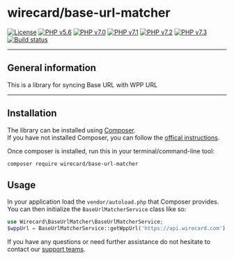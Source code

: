 # wirecard/base-url-matcher

[![License](https://img.shields.io/badge/license-MIT-brightgreen.svg)](https://github.com/wirecard/base-url-matcher/blob/master/LICENSE)
[![PHP v5.6](https://img.shields.io/badge/php-v5.6-yellow.svg)](http://www.php.net)
[![PHP v7.0](https://img.shields.io/badge/php-v7.0-yellow.svg)](http://www.php.net)
[![PHP v7.1](https://img.shields.io/badge/php-v7.1-yellow.svg)](http://www.php.net)
[![PHP v7.2](https://img.shields.io/badge/php-v7.2-yellow.svg)](http://www.php.net)
[![PHP v7.3](https://img.shields.io/badge/php-v7.3-yellow.svg)](http://www.php.net)
[![Build status](https://api.travis-ci.org/wirecard/base-url-matcher.svg?branch=master)](https://travis-ci.org/wirecard/base-url-matcher)

***
## General information 
This is a library for syncing Base URL with WPP URL
***

## Installation

The library can be installed using [Composer](https://getcomposer.org/download/).  
If you have not installed Composer, you can follow the [offical instructions](https://getcomposer.org/doc/00-intro.md).

Once composer is installed, run this in your terminal/command-line tool:

`composer require wirecard/base-url-matcher`

## Usage

In your application load the `vendor/autoload.php` that Composer provides.   
You can then initialize the `BaseUrlMatcherService` class like so:

```php
use Wirecard\BaseUrlMatcher\BaseUrlMatcherService;
$wppUrl = BaseUrlMatcherService::getWppUrl('https://api.wirecard.com');
```


If you have any questions or need further assistance do not hesitate to contact our [support teams](mailto:support.at@wirecard.com ).

